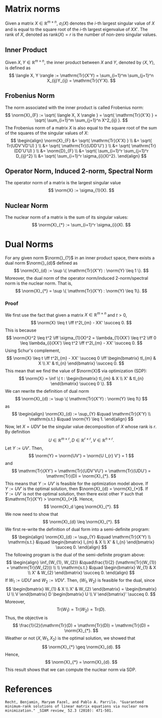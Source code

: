 # Matrix norms

Given a matrix $X \in \mathbb{R}^{m \times n}$, $\sigma_{i}(X)$ denotes the $i$-th largest singular value of $X$ and is equal to the square root of the $i$-th largest eigenvalue of $XX'$. The rank of $X$, denoted as $\mathrm{rank}(X) = r$ is the number of non-zero singular values.

## Inner Product

Given $X, Y \in \mathbb{R}^{m \times n}$, the inner product between $X$ and $Y$, denoted by $\langle X, Y\rangle$, is defined as
$$
\langle X, Y \rangle := \mathrm{Tr}(X'Y) = \sum_{i=1}^m \sum_{j=1}^n X_{ij}Y_{ij} = \mathrm{Tr}(Y'X).
$$

## Frobenius Norm

The norm associated with the inner product is called Frobenius norm:
$$
\norm{X}_{F} := \sqrt{ \langle X, X \rangle } = \sqrt{ \mathrm{Tr}(X'X) } = \sqrt{  \sum_{i=1}^m \sum_{j=1}^n X^2_{ij} }.
$$
The Frobenius norm of a matrix $X$ is also equal to the square root of the sum of the squares of the singular values of $X$:
$$
\begin{align}
\norm{X}_{F} &= \sqrt{ \mathrm{Tr}(X'X) } \\
&= \sqrt{ Tr(UDV'VD'U) }  \\
&= \sqrt{ \mathrm{Tr}(UDD'U') }  \\
&= \sqrt{ \mathrm{Tr}(DD'U'U) }  \\
&= \norm{D}_{F} \\
&= \sqrt{ \sum_{i=1}^r \sum_{j=1}^r D_{ij}^2} \\
&= \sqrt{ \sum_{i=1}^r \sigma_{i}(X)^2}.
\end{align}
$$

## Operator Norm, Induced 2-norm, Spectral Norm

The operator norm of a matrix is the largest singular value
$$
\norm{X} := \sigma_{1}(X).
$$

## Nuclear Norm

The nuclear norm of a matrix is the sum of its singular values:
$$
\norm{X}_{*} := \sum_{i=1}^r \sigma_{i}(X).
$$

# Dual Norms

For any given norm $\norm{}_{?}$ in an inner product space, there exists a dual norm $\norm{}_{d}$ defined as
$$
\norm{X}_{d} := \sup \{ \mathrm{Tr}(X'Y) : \norm{Y} \leq 1 \}.
$$
Moreover, the dual norm of the operator norm/induced 2-norm/spectral norm is the nuclear norm. That is,
$$
\norm{X}_{*} = \sup \{ \mathrm{Tr}(X'Y) : \norm{Y} \leq 1\}.
$$
### Proof

We first use the fact that given a matrix $X \in \mathbb{R}^{m \times n}$ and $t > 0$,
$$
\norm{X} \leq t \iff t^2I_{m} - XX' \succeq 0.
$$
This is because
$$
\norm{X}^2 \leq t^2 \iff \sigma_{1}(X)^2 = \lambda_{1}(XX') \leq t^2 \iff 0 \leq \lambda_{i}(XX') \leq t^2 \iff t^2I_{m} - XX' \succeq 0.
$$
Using Schur's complement,
$$
\norm{X} \leq t \iff t^2I_{m} - XX' \succeq 0 \iff \begin{bmatrix}
tI_{m} & X \\
X' & tI_{n}
\end{bmatrix} \succeq 0.
$$
This mean that we find the value of $\norm{X}$ via optimization (SDP):
$$
\norm{X} = \inf \{ t : \begin{bmatrix}
tI_{m} & X \\
X' & tI_{n} 
\end{bmatrix} \succeq 0 \}.
$$
We can rewrite the definition of dual norm
$$
\norm{X}_{d} := \sup \{ \mathrm{Tr}(X'Y) : \norm{Y} \leq 1\}
$$
as
$$
\begin{align}
\norm{X}_{d} := \sup_{Y} &\quad \mathrm{Tr}(X'Y) \\
\mathrm{s.t.} &\quad \norm{Y} \leq 1.
\end{align}
$$
Now, let $X = UDV'$ be the singular value decomposition of  $X$ whose rank is $r$. By definition
$$
U \in \mathbb{R}^{m \times r}, D \in \mathbb{R}^{r \times r}, V \in \mathbb{R}^{n \times r}.
$$
Let $Y := UV'$. Then, 
$$
\norm{Y} = \norm{UV'} = \norm{U I_{r} V'} = 1
$$
and
$$
\mathrm{Tr}(XY') = \mathrm{Tr}(UDV'VU') = \mathrm{Tr}(UDU') = \mathrm{Tr}(D) = \norm{X}_{*}.
$$
This means that $Y := UV'$ is feasible for the optimization model above. If $Y := UV'$ is the optimal solution, then $\norm{X}_{d} = \norm{X}_{*}$. If $Y := UV'$ is not the optimal solution, then there exist other $Y$ such that $\mathrm{Tr}(X'Y) > \norm{X}_{*}$. Hence,
$$
\norm{X}_d \geq \norm{X}_{*}.
$$
We now need to show that
$$
\norm{X}_{d} \leq \norm{X}_{*}.
$$
We first re-write the definition of dual form into a semi-definite program:
$$
\begin{align}
\norm{X}_{d} := \sup_{Y} &\quad \mathrm{Tr}(X'Y) \\
\mathrm{s.t.} &\quad \begin{bmatrix}
I_{m} & X \\
X' & I_{n}
\end{bmatrix} \succeq 0.
\end{align}
$$
The following program is the dual of the semi-definite program above:
$$
\begin{align}
\inf_{W_{1}, W_{2}} &\quad\frac{1}{2} (\mathrm{Tr}(W_{1}) + \mathrm{Tr}(W_{2})) \\ \\
\mathrm{s.t.} &\quad \begin{bmatrix}
W_{1} & X \\
X' & W_{2}
\end{bmatrix} \succeq 0.
\end{align}
$$
If $W_{1} := UDU'$ and $W_{2} := VDV'$. Then,  $(W_{1}, W_{2})$ is feasible for the dual, since
$$
\begin{bmatrix}
W_{1} & X \\
X' & W_{2}
\end{bmatrix} = \begin{bmatrix}
U \\
V
\end{bmatrix} D \begin{bmatrix}
U \\
V
\end{bmatrix}' \succeq 0.
$$
Moreover,
$$
\mathrm{Tr}(W_{1}) = \mathrm{Tr}(W_{2}) = \mathrm{Tr}(D).
$$
Thus, the objective is
$$
\frac{1}{2}(\mathrm{Tr}(D) + \mathrm{Tr}(D)) = \mathrm{Tr}(D) = \norm{X}_{*}.
$$
Weather or not $(X, W_{1}, X_{2})$ is the optimal solution, we showed that
$$
\norm{X}_{*} \geq \norm{X}_{d}.
$$
Hence,
$$
\norm{X}_{*} = \norm{X}_{d}.
$$
This result shows that we can compute the nuclear norm via SDP.

# References

```
Recht, Benjamin, Maryam Fazel, and Pablo A. Parrilo. "Guaranteed minimum-rank solutions of linear matrix equations via nuclear norm minimization." _SIAM review_ 52.3 (2010): 471-501.
```
